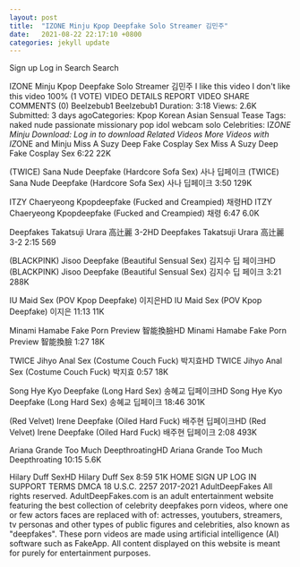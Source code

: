 ```yaml
---
layout: post
title:  "IZONE Minju Kpop Deepfake Solo Streamer 김민주"
date:   2021-08-22 22:17:10 +0800
categories: jekyll update
---
```

Sign up
Log in
Search
Search

IZONE Minju Kpop Deepfake Solo Streamer 김민주
I like this video
I don't like this video
100% (1 VOTE)
VIDEO DETAILS
REPORT VIDEO
SHARE
COMMENTS (0)
Beelzebub1
Beelzebub1
Duration: 3:18 Views: 2.6K Submitted: 3 days agoCategories: Kpop Korean Asian Sensual Tease Tags: naked nude passionate missionary pop idol webcam solo Celebrities: IZ*ONE Minju Download: Log in to download
Related Videos
More Videos with IZ*ONE and Minju
Miss A Suzy Deep Fake Cosplay Sex
Miss A Suzy Deep Fake Cosplay Sex
6:22
22K
 
(TWICE) Sana Nude Deepfake (Hardcore Sofa Sex) 사나 딥페이크
(TWICE) Sana Nude Deepfake (Hardcore Sofa Sex) 사나 딥페이크
3:50
129K
 
ITZY Chaeryeong Kpopdeepfake (Fucked and Creampied) 채령HD
ITZY Chaeryeong Kpopdeepfake (Fucked and Creampied) 채령
6:47
6.0K
 
Deepfakes Takatsuji Urara 高辻麗 3-2HD
Deepfakes Takatsuji Urara 高辻麗 3-2
2:15
569
 
(BLACKPINK) Jisoo Deepfake (Beautiful Sensual Sex) 김지수 딥 페이크HD
(BLACKPINK) Jisoo Deepfake (Beautiful Sensual Sex) 김지수 딥 페이크
3:21
288K
 
IU Maid Sex (POV Kpop Deepfake) 이지은HD
IU Maid Sex (POV Kpop Deepfake) 이지은
11:13
11K
 
Minami Hamabe Fake Porn Preview 智能換臉HD
Minami Hamabe Fake Porn Preview 智能換臉
1:27
18K
 
TWICE Jihyo Anal Sex (Costume Couch Fuck) 박지효HD
TWICE Jihyo Anal Sex (Costume Couch Fuck) 박지효
0:57
18K
 
Song Hye Kyo Deepfake (Long Hard Sex) 송혜교 딥페이크HD
Song Hye Kyo Deepfake (Long Hard Sex) 송혜교 딥페이크
18:46
301K
 
(Red Velvet) Irene Deepfake (Oiled Hard Fuck) 배주현 딥페이크HD
(Red Velvet) Irene Deepfake (Oiled Hard Fuck) 배주현 딥페이크
2:08
493K
 
Ariana Grande Too Much DeepthroatingHD
Ariana Grande Too Much Deepthroating
10:15
5.6K
 
Hilary Duff SexHD
Hilary Duff Sex
8:59
51K
HOME
SIGN UP
LOG IN
SUPPORT
TERMS
DMCA
18 U.S.C. 2257
2017-2021
AdultDeepFakes
All rights reserved.
AdultDeepFakes.com is an adult entertainment website featuring the best collection of celebrity deepfakes porn videos, where one or few actors faces are replaced with of: actresses, youtubers, streamers, tv personas and other types of public figures and celebrities, also known as "deepfakes". These porn videos are made using artificial intelligence (AI) software such as FakeApp.
All content displayed on this website is meant for purely for entertainment purposes.
